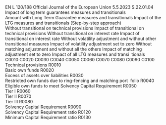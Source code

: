 EN  L 120/188 Official Journal of the European Union 5.5.2023
 S.22.01.04  
Impact of long term guarantees measures and transitionals  
Amount with 
Long Term 
Guarantee 
measures and 
transitionals  Impact of the LTG measures and transitionals (Step-by-step approach)  
Without 
transitional 
on 
technical 
provisions  Impact of 
transitional 
on 
technical 
provisions  Without 
transitional 
on interest 
rate  Impact of 
transitional 
on interest 
rate  Without 
volatility 
adjustment and 
without other 
transitional 
measures  Impact of 
volatility 
adjustment 
set to zero  Without 
matching 
adjustment 
and 
without all 
the others  Impact of 
matching 
adjustment 
set to zero  Impact of 
all LTG 
measures 
and transi ­
tionals  
C0010  C0020  C0030  C0040  C0050  C0060  C0070  C0080  C0090  C0100  
Technical provisions  R0010  
Basic own funds  R0020  
Excess of assets over liabilities  R0030  
Restricted own funds due to 
ring-fencing and matching port ­
folio  R0040  
Eligible own funds to meet 
Solvency Capital Requirement  R0050  
Tier I  R0060  
Tier II  R0070  
Tier III  R0080  
Solvency Capital Requirement  R0090  
Solvency Capital Requirement 
ratio  R0120  
Minimum Capital Requirement 
ratio  R0130